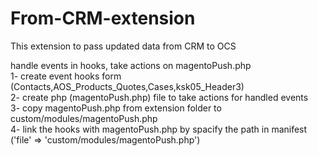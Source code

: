 # From-CRM-extension
This extension to pass updated data from CRM to OCS

handle events in hooks, take actions on magentoPush.php<br />
1- create event hooks form (Contacts,AOS_Products_Quotes,Cases,ksk05_Header3)<br />
2- create php (magentoPush.php) file to take actions for handled events<br />
3- copy magentoPush.php from extension folder to custom/modules/magentoPush.php<br />
4- link the hooks with magentoPush.php by spacify the path in manifest ('file' => 'custom/modules/magentoPush.php')<br />

